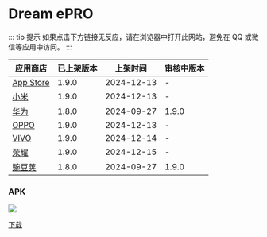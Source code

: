 # Dream ePRO <Badge type="tip" text="1.9.0" />

::: tip 提示
如果点击下方链接无反应，请在浏览器中打开此网站，避免在 QQ 或微信等应用中访问。
:::

| 应用商店 | 已上架版本 | 上架时间 | 审核中版本 |
| --- | --- | --- | --- |
| [App Store](https://apps.apple.com/cn/app/dream-epro/id1584312399) | 1.9.0 | 2024-12-13 | - |
| [小米](https://app.mi.com/details?id=com.clinflash.epro.luoxin) | 1.9.0 | 2024-12-13 | - |
| [华为](https://appgallery.huawei.com/app/C104698125) | 1.8.0 | 2024-09-27 | 1.9.0 |
| [OPPO](https://app.cdo.oppomobile.com/home/detail?app_id=30672361) | 1.9.0 | 2024-12-13 | - |
| [VIVO](https://h5coml.vivo.com.cn/h5coml/appdetail_h5/browser_v2/index.html?appId=3335933) | 1.9.0 | 2024-12-14 | - |
| [荣耀](https://appmarket-h5.cloud.honor.com/h5/share/latest/index.html?shareId=1868482113379164160) | 1.9.0 | 2024-12-15 | - |
| [豌豆荚](https://www.wandoujia.com/apps/8304440) | 1.8.0 | 2024-09-27 | 1.9.0 |

### APK

![](https://api.qrserver.com/v1/create-qr-code/?data=https://ecoa-test.clinflash.net/dl/dream-epro-release.apk)

[下载](https://ecoa-test.clinflash.net/dl/dream-epro-release.apk)
